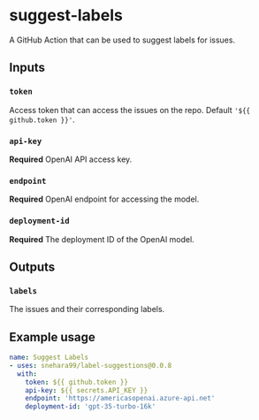 # suggest-labels
A GitHub Action that can be used to suggest labels for issues.

## Inputs

### `token`

Access token that can access the issues on the repo. Default `'${{ github.token }}'`.

### `api-key`

**Required** OpenAI API access key.

### `endpoint`

**Required** OpenAI endpoint for accessing the model.

### `deployment-id`

**Required** The deployment ID of the OpenAI model.


## Outputs

### `labels`

The issues and their corresponding labels.

## Example usage

```yaml
name: Suggest Labels
- uses: snehara99/label-suggestions@0.0.8
  with:
    token: ${{ github.token }}
    api-key: ${{ secrets.API_KEY }}
    endpoint: 'https://americasopenai.azure-api.net'
    deployment-id: 'gpt-35-turbo-16k'
```

